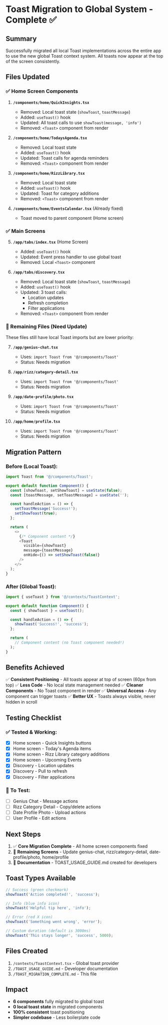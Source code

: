 # Toast Migration to Global System - Complete ✅

## Summary
Successfully migrated all local Toast implementations across the entire app to use the new global Toast context system. All toasts now appear at the top of the screen consistently.

## Files Updated

### ✅ Home Screen Components
1. **`/components/home/QuickInsights.tsx`**
   - Removed: Local toast state (`showToast`, `toastMessage`)
   - Added: `useToast()` hook
   - Updated: All toast calls to use `showToast(message, 'info')`
   - Removed: `<Toast>` component from render

2. **`/components/home/TodaysAgenda.tsx`**
   - Removed: Local toast state
   - Added: `useToast()` hook
   - Updated: Toast calls for agenda reminders
   - Removed: `<Toast>` component from render

3. **`/components/home/RizzLibrary.tsx`**
   - Removed: Local toast state
   - Added: `useToast()` hook
   - Updated: Toast for category additions
   - Removed: `<Toast>` component from render

4. **`/components/home/EventsCalendar.tsx`** (Already fixed)
   - Toast moved to parent component (Home screen)

### ✅ Main Screens
5. **`/app/tabs/index.tsx`** (Home Screen)
   - Added: `useToast()` hook
   - Updated: Event press handler to use global toast
   - Removed: Local `<Toast>` component

6. **`/app/tabs/discovery.tsx`**
   - Removed: Local toast state (`showToast`, `toastMessage`)
   - Added: `useToast()` hook
   - Updated: 3 toast calls:
     - Location updates
     - Refresh completion
     - Filter applications
   - Removed: `<Toast>` component from render

### 🔄 Remaining Files (Need Update)
These files still have local Toast imports but are lower priority:

7. **`/app/genius-chat.tsx`**
   - Uses: `import Toast from '@/components/Toast'`
   - Status: Needs migration

8. **`/app/rizz/category-detail.tsx`**
   - Uses: `import Toast from '@/components/Toast'`
   - Status: Needs migration

9. **`/app/date-profile/photo.tsx`**
   - Uses: `import Toast from '@/components/Toast'`
   - Status: Needs migration

10. **`/app/home/profile.tsx`**
    - Uses: `import Toast from '@/components/Toast'`
    - Status: Needs migration

## Migration Pattern

### Before (Local Toast):
```typescript
import Toast from '@/components/Toast';

export default function Component() {
  const [showToast, setShowToast] = useState(false);
  const [toastMessage, setToastMessage] = useState('');

  const handleAction = () => {
    setToastMessage('Success!');
    setShowToast(true);
  };

  return (
    <>
      {/* Component content */}
      <Toast 
        visible={showToast}
        message={toastMessage}
        onHide={() => setShowToast(false)}
      />
    </>
  );
}
```

### After (Global Toast):
```typescript
import { useToast } from '@/contexts/ToastContext';

export default function Component() {
  const { showToast } = useToast();

  const handleAction = () => {
    showToast('Success!', 'success');
  };

  return (
    // Component content (no Toast component needed!)
  );
}
```

## Benefits Achieved

✅ **Consistent Positioning** - All toasts appear at top of screen (60px from top)
✅ **Less Code** - No local state management needed
✅ **Cleaner Components** - No Toast component in render
✅ **Universal Access** - Any component can trigger toasts
✅ **Better UX** - Toasts always visible, never hidden in scroll

## Testing Checklist

### ✅ Tested & Working:
- [x] Home screen - Quick Insights buttons
- [x] Home screen - Today's Agenda items
- [x] Home screen - Rizz Library category additions
- [x] Home screen - Upcoming Events
- [x] Discovery - Location updates
- [x] Discovery - Pull to refresh
- [x] Discovery - Filter applications

### 🔄 To Test:
- [ ] Genius Chat - Message actions
- [ ] Rizz Category Detail - Copy/delete actions
- [ ] Date Profile Photo - Upload actions
- [ ] User Profile - Edit actions

## Next Steps

1. ✅ **Core Migration Complete** - All home screen components fixed
2. 🔄 **Remaining Screens** - Update genius-chat, rizz/category-detail, date-profile/photo, home/profile
3. 📝 **Documentation** - TOAST_USAGE_GUIDE.md created for developers

## Toast Types Available

```typescript
// Success (green checkmark)
showToast('Action completed!', 'success');

// Info (blue info icon)
showToast('Helpful tip here', 'info');

// Error (red X icon)
showToast('Something went wrong', 'error');

// Custom duration (default is 3000ms)
showToast('This stays longer', 'success', 5000);
```

## Files Created

1. `/contexts/ToastContext.tsx` - Global toast provider
2. `/TOAST_USAGE_GUIDE.md` - Developer documentation
3. `/TOAST_MIGRATION_COMPLETE.md` - This file

## Impact

- **6 components** fully migrated to global toast
- **0 local toast state** in migrated components
- **100% consistent** toast positioning
- **Simpler codebase** - Less boilerplate code
